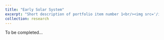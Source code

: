 ```yaml
---
title: "Early Solar System"
excerpt: "Short description of portfolio item number 1<br/><img src='/images/500x300.png'>"
collection: research
---
```


To be completed...

